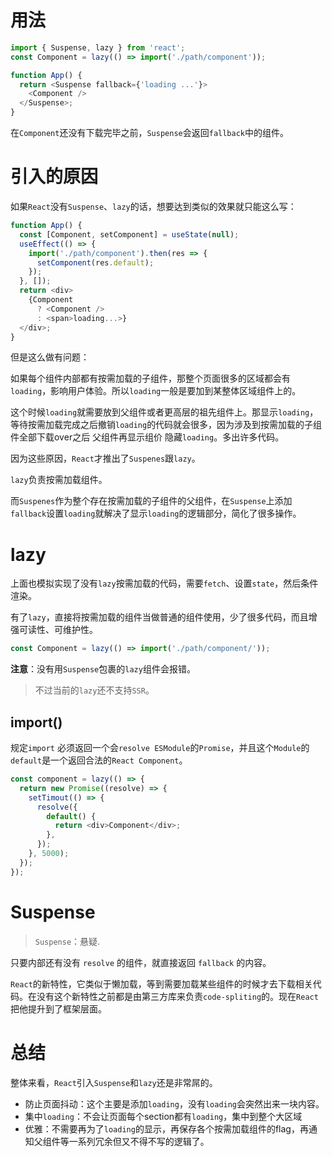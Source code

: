 # 用法
```js
import { Suspense, lazy } from 'react';
const Component = lazy(() => import('./path/component'));

function App() {
  return <Suspense fallback={'loading ...'}>
    <Component />
  </Suspense>;
}
```
在`Component`还没有下载完毕之前，`Suspense`会返回`fallback`中的组件。

# 引入的原因
如果`React`没有`Suspense`、`lazy`的话，想要达到类似的效果就只能这么写：
```js
function App() {
  const [Component, setComponent] = useState(null);
  useEffect(() => {
    import('./path/component').then(res => {
      setComponent(res.default);
    });
  }, []);
  return <div>
    {Component
      ? <Component />
      : <span>loading...>}
  </div>;
}
```
但是这么做有问题：

如果每个组件内部都有按需加载的子组件，那整个页面很多的区域都会有`loading`，影响用户体验。所以`loading`一般是要加到某整体区域组件上的。

这个时候`loading`就需要放到父组件或者更高层的祖先组件上。那显示`loading`，等待按需加载完成之后撤销`loading`的代码就会很多，因为涉及到按需加载的子组件全部下载over之后 父组件再显示组价 隐藏`loading`。多出许多代码。

因为这些原因，`React`才推出了`Suspenes`跟`lazy`。

`lazy`负责按需加载组件。

而`Suspenes`作为整个存在按需加载的子组件的父组件，在`Suspense`上添加`fallback`设置`loading`就解决了显示`loading`的逻辑部分，简化了很多操作。

# lazy
上面也模拟实现了没有`lazy`按需加载的代码，需要`fetch`、设置`state`，然后条件渲染。

有了`lazy`，直接将按需加载的组件当做普通的组件使用，少了很多代码，而且增强可读性、可维护性。
```js
const Component = lazy(() => import('./path/component/'));
```

**注意**：没有用`Suspense`包裹的`lazy`组件会报错。

> 不过当前的`lazy`还不支持`SSR`。

## import()
规定`import` 必须返回一个会`resolve ESModule`的`Promise`，并且这个`Module`的`default`是一个返回合法的`React Component`。
```js
const component = lazy(() => {
  return new Promise((resolve) => {
    setTimout(() => {
      resolve({
        default() {
          return <div>Component</div>;
        },
      });
    }, 5000);
  });
});
```

# Suspense
> `Suspense`：悬疑.

只要内部还有没有 `resolve` 的组件，就直接返回 `fallback` 的内容。

`React`的新特性，它类似于懒加载，等到需要加载某些组件的时候才去下载相关代码。在没有这个新特性之前都是由第三方库来负责`code-spliting`的。现在`React`把他提升到了框架层面。


# 总结
整体来看，`React`引入`Suspense`和`lazy`还是非常屌的。
+ 防止页面抖动：这个主要是添加`loading`，没有`loading`会突然出来一块内容。
+ 集中`loading`：不会让页面每个section都有`loading`，集中到整个大区域
+ 优雅：不需要再为了`loading`的显示，再保存各个按需加载组件的flag，再通知父组件等一系列冗余但又不得不写的逻辑了。
